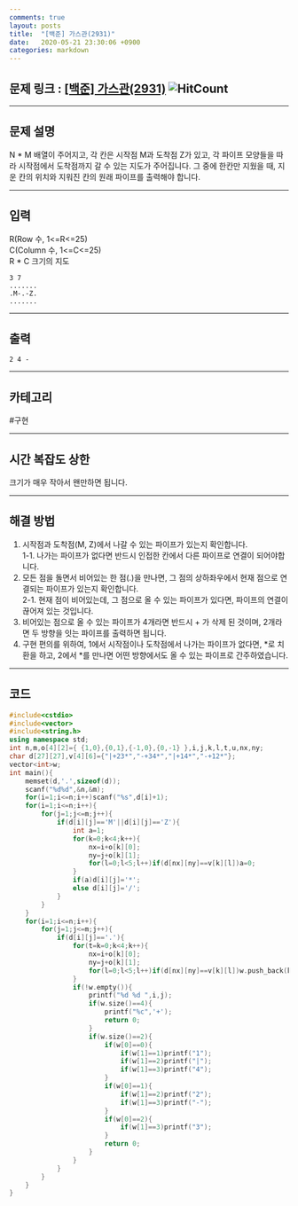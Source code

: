 ```yaml
---
comments: true
layout: posts
title:  "[백준] 가스관(2931)"
date:   2020-05-21 23:30:06 +0900
categories: markdown
---
```


## 문제 링크 : [[백준] 가스관(2931)](https://www.acmicpc.net/problem/2931) ![HitCount](http://hits.dwyl.com/lastknight00.github.io/2931.svg)  

---  

## 문제 설명
N * M 배열이 주어지고, 각 칸은 시작점 M과 도착점 Z가 있고, 각 파이프 모양들을 따라 시작점에서 도착점까지 갈 수 있는 지도가 주어집니다. 그 중에 한칸만 지웠을 때, 지운 칸의 위치와 지워진 칸의 원래 파이프를 출력해야 합니다.

---  

## 입력
R(Row 수, 1<=R<=25)  
C(Column 수, 1<=C<=25)  
R * C 크기의 지도
```
3 7
.......
.M-.-Z.
.......
```
---  
## 출력
```
2 4 -
```

---  

## 카테고리  
#구현

---  

## 시간 복잡도 상한
크기가 매우 작아서 왠만하면 됩니다.

---  
## 해결 방법
1. 시작점과 도착점(M, Z)에서 나갈 수 있는 파이프가 있는지 확인합니다.  
  1-1. 나가는 파이프가 없다면 반드시 인접한 칸에서 다른 파이프로 연결이 되어야합니다.
2. 모든 점을 돌면서 비어있는 한 점(.)을 만나면, 그 점의 상하좌우에서 현재 점으로 연결되는 파이프가 있는지 확인합니다.  
  2-1. 현재 점이 비어있는데, 그 점으로 올 수 있는 파이프가 있다면, 파이프의 연결이 끊어져 있는 것입니다.
3. 비어있는 점으로 올 수 있는 파이프가 4개라면 반드시 + 가 삭제 된 것이며, 2개라면 두 방향을 잇는 파이프를 출력하면 됩니다.  
4. 구현 편의를 위하여, 1에서 시작점이나 도착점에서 나가는 파이프가 없다면, *로 치환을 하고, 2에서 *를 만나면 어떤 방향에서도 올 수 있는 파이프로 간주하였습니다.  

---  

## 코드

```cpp
#include<cstdio>
#include<vector>
#include<string.h>
using namespace std;
int n,m,o[4][2]={ {1,0},{0,1},{-1,0},{0,-1} },i,j,k,l,t,u,nx,ny;
char d[27][27],v[4][6]={"|+23*","-+34*","|+14*","-+12*"};
vector<int>w;
int main(){
    memset(d,'.',sizeof(d));
    scanf("%d%d",&n,&m);
    for(i=1;i<=n;i++)scanf("%s",d[i]+1);
    for(i=1;i<=n;i++){
        for(j=1;j<=m;j++){
            if(d[i][j]=='M'||d[i][j]=='Z'){
                int a=1;
                for(k=0;k<4;k++){
                    nx=i+o[k][0];
                    ny=j+o[k][1];
                    for(l=0;l<5;l++)if(d[nx][ny]==v[k][l])a=0;
                }
                if(a)d[i][j]='*';
                else d[i][j]='/';
            }
        }
    }
    for(i=1;i<=n;i++){
        for(j=1;j<=m;j++){
            if(d[i][j]=='.'){
                for(t=k=0;k<4;k++){
                    nx=i+o[k][0];
                    ny=j+o[k][1];
                    for(l=0;l<5;l++)if(d[nx][ny]==v[k][l])w.push_back(k);
                }
                if(!w.empty()){
                    printf("%d %d ",i,j);
                    if(w.size()==4){
                        printf("%c",'+');
                        return 0;
                    }
                    if(w.size()==2){
                        if(w[0]==0){
                            if(w[1]==1)printf("1");
                            if(w[1]==2)printf("|");
                            if(w[1]==3)printf("4");
                        }
                        if(w[0]==1){
                            if(w[1]==2)printf("2");
                            if(w[1]==3)printf("-");
                        }
                        if(w[0]==2){
                            if(w[1]==3)printf("3");
                        }
                        return 0;
                    }
                }
            }
        }
    }
}
```
